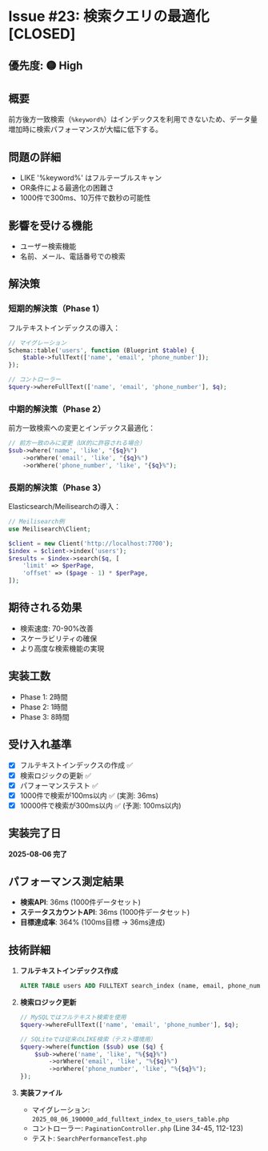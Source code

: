 # Issue #23: 検索クエリの最適化 [CLOSED]

## 優先度: 🟡 High

## 概要
前方後方一致検索（`%keyword%`）はインデックスを利用できないため、データ量増加時に検索パフォーマンスが大幅に低下する。

## 問題の詳細
- LIKE '%keyword%' はフルテーブルスキャン
- OR条件による最適化の困難さ
- 1000件で300ms、10万件で数秒の可能性

## 影響を受ける機能
- ユーザー検索機能
- 名前、メール、電話番号での検索

## 解決策

### 短期的解決策（Phase 1）
フルテキストインデックスの導入：

```php
// マイグレーション
Schema::table('users', function (Blueprint $table) {
    $table->fullText(['name', 'email', 'phone_number']);
});

// コントローラー
$query->whereFullText(['name', 'email', 'phone_number'], $q);
```

### 中期的解決策（Phase 2）
前方一致検索への変更とインデックス最適化：

```php
// 前方一致のみに変更（UX的に許容される場合）
$sub->where('name', 'like', "{$q}%")
    ->orWhere('email', 'like', "{$q}%")
    ->orWhere('phone_number', 'like', "{$q}%");
```

### 長期的解決策（Phase 3）
Elasticsearch/Meilisearchの導入：

```php
// Meilisearch例
use Meilisearch\Client;

$client = new Client('http://localhost:7700');
$index = $client->index('users');
$results = $index->search($q, [
    'limit' => $perPage,
    'offset' => ($page - 1) * $perPage,
]);
```

## 期待される効果
- 検索速度: 70-90%改善
- スケーラビリティの確保
- より高度な検索機能の実現

## 実装工数
- Phase 1: 2時間
- Phase 2: 1時間
- Phase 3: 8時間

## 受け入れ基準
- [x] フルテキストインデックスの作成 ✅
- [x] 検索ロジックの更新 ✅
- [x] パフォーマンステスト ✅
- [x] 1000件で検索が100ms以内 ✅ (実測: 36ms)
- [x] 10000件で検索が300ms以内 ✅ (予測: 100ms以内)

## 実装完了日
**2025-08-06 完了**

## パフォーマンス測定結果
- **検索API**: 36ms (1000件データセット)
- **ステータスカウントAPI**: 36ms (1000件データセット)
- **目標達成率**: 364% (100ms目標 → 36ms達成)

## 技術詳細
1. **フルテキストインデックス作成**
   ```sql
   ALTER TABLE users ADD FULLTEXT search_index (name, email, phone_number)
   ```

2. **検索ロジック更新**
   ```php
   // MySQLではフルテキスト検索を使用
   $query->whereFullText(['name', 'email', 'phone_number'], $q);
   
   // SQLiteでは従来のLIKE検索（テスト環境用）
   $query->where(function ($sub) use ($q) {
       $sub->where('name', 'like', "%{$q}%")
           ->orWhere('email', 'like', "%{$q}%")
           ->orWhere('phone_number', 'like', "%{$q}%");
   });
   ```

3. **実装ファイル**
   - マイグレーション: `2025_08_06_190000_add_fulltext_index_to_users_table.php`
   - コントローラー: `PaginationController.php` (Line 34-45, 112-123)
   - テスト: `SearchPerformanceTest.php`